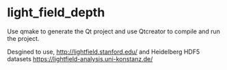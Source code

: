 # light_field_depth

Use qmake to generate the Qt project and use Qtcreator to compile and run the project.

Desgined to use,
http://lightfield.stanford.edu/
and Heidelberg HDF5 datasets
https://lightfield-analysis.uni-konstanz.de/
